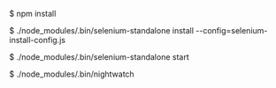 $ npm install

$ ./node_modules/.bin/selenium-standalone install --config=selenium-install-config.js

$ ./node_modules/.bin/selenium-standalone start

$ ./node_modules/.bin/nightwatch